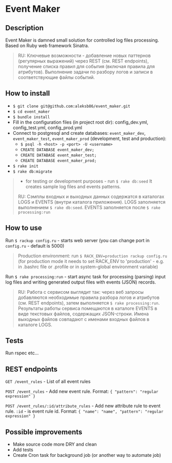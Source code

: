 # Event Maker

## Description

Event Maker is damned small solution for controlled log files processing. Based on Ruby web framework Sinatra.

> RU: Ключевые возможности - добавление новых паттернов (регулярных выражений) через REST (см. REST endpoints), получение списка правил для события (включая правила для атрибутов). Выполнение задачи по разбору логов и записи в соответствующие файлы событий.

## How to install

- `$ git clone git@github.com:aleksb86/event_maker.git`
- `$ cd event_maker`
- `$ bundle install`
- Fill in the configuration files (in project root dir): config_dev.yml, config_test.yml, config_prod.yml
- Connect to postgresql and create databases: `event_maker_dev`, `event_maker_test`, `event_maker_prod` (development, test and production):
  - `$ psql -h <host> -p <port> -U <username>`
  - `CREATE DATABASE event_maker_dev;`
  - `CREATE DATABASE event_maker_test;`
  - `CREATE DATABASE event_maker_prod;`
- `$ rake init`
- `$ rake db:migrate`

> * for testing or development purposes - run `$ rake db:seed` It creates sample log files and events patterns.
>
> RU: Сэмплы входных и выходных данных содержатся в каталогах LOGS и EVENTS (внутри каталога приложения). LOGS заполняется выполнением `$ rake db:seed`. EVENTS заполняется после `$ rake processing:run`

## How to use

Run `$ rackup config.ru` - starts web server (you can change port in `config.ru` - default is 5000)

> Production environment: run `$ RACK_ENV=production rackup config.ru` (for production mode it needs to set RACK_ENV to 'production' - e.g. in .bashrc file or .profile or in system-global environment variable)

Run `$ rake processing:run` - start async task for processing (parsing) input log files and writing generated output files with events (JSON) records.

> RU: Работа с сервисом выглядит так: через веб запросы добавляются необходимые правила разбора логов и атрибутов (см. REST endpoints), затем выполняется `$ rake processing:run`. Результаты работы сервиса помещаются в каталоге EVENTS в виде текстовых файлов, содержащих JSON-строки. Имена выходных файлов совпадают с именами входных файлов в каталоге LOGS.

## Tests

Run rspec etc...

## REST endpoints

`GET /event_rules` - List of all event rules

`POST /event_rules` - Add new event rule. Format: `{ "pattern": "regular expression" }`

`POST /event_rules/:id/attribute_rules` - Add new attribute rule to event rule. `:id` - is event rule id. Format: `{ "name": "name", "pattern": "regular expression" }`

## Possible improvements

* Make source code more DRY and clean
* Add tests
* Create Cron task for background job (or another way to automate job)